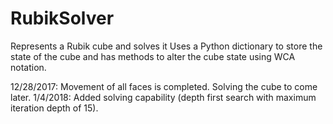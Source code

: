 # RubikSolver
Represents a Rubik cube and solves it
Uses a Python dictionary to store the state of the cube and has methods to alter the cube state using WCA notation.

12/28/2017: Movement of all faces is completed. Solving the cube to come later.
1/4/2018: Added solving capability (depth first search with maximum iteration depth of 15).
